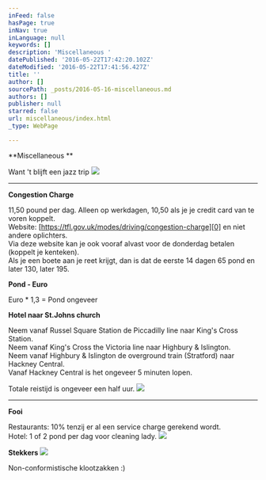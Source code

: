 ```yaml
---
inFeed: false
hasPage: true
inNav: true
inLanguage: null
keywords: []
description: 'Miscellaneous '
datePublished: '2016-05-22T17:42:20.102Z'
dateModified: '2016-05-22T17:41:56.427Z'
title: ''
author: []
sourcePath: _posts/2016-05-16-miscellaneous.md
authors: []
publisher: null
starred: false
url: miscellaneous/index.html
_type: WebPage

---
```

**Miscellaneous **

Want 't blijft een jazz trip
![](https://the-grid-user-content.s3-us-west-2.amazonaws.com/cc508c4f-17e3-4317-a660-26e50e191dfa.jpg)

****

**Congestion Charge**

11,50 pound per dag. Alleen op werkdagen, 10,50 als je je credit card van te voren koppelt.  
Website: [https://tfl.gov.uk/modes/driving/congestion-charge][0] en niet andere oplichters.  
Via deze website kan je ook vooraf alvast voor de donderdag betalen (koppelt je kenteken).  
Als je een boete aan je reet krijgt, dan is dat de eerste 14 dagen 65 pond en later 130, later 195\.

**Pond - Euro**

Euro \* 1,3 = Pond ongeveer

**Hotel naar St.Johns church**

Neem vanaf Russel Square Station de Piccadilly line naar King's Cross Station.  
Neem vanaf King's Cross the Victoria line naar Highbury & Islington.  
Neem vanaf Highbury & Islington de overground train (Stratford) naar Hackney Central.  
Vanaf Hackney Central is het ongeveer 5 minuten lopen.

Totale reistijd is ongeveer een half uur.
![](https://the-grid-user-content.s3-us-west-2.amazonaws.com/3cf4abc0-2b09-48e0-8e96-a2efbd5fcf15.jpg)

****

**Fooi**

Restaurants: 10% tenzij er al een service charge gerekend wordt.  
Hotel: 1 of 2 pond per dag voor cleaning lady.
![](https://the-grid-user-content.s3-us-west-2.amazonaws.com/d4bf856a-b991-49e9-b972-f315c3804e2e.jpg)

**Stekkers**
![](https://the-grid-user-content.s3-us-west-2.amazonaws.com/9c207ce3-b7dc-4113-b684-056c0101802b.jpg)

Non-conformistische klootzakken :)

[0]: https://tfl.gov.uk/modes/driving/congestion-charge